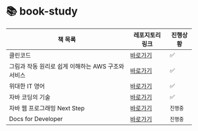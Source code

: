 # 📚 book-study

| 책 목록                                       | 레포지토리 링크                  | 진행상황    
| ------------------------------------------ | ----------------------------- | ----------- |
| 클린코드                                     | [바로가기](https://github.com/star-books-coffee/clean-code) | ✅ |
| 그림과 작동 원리로 쉽게 이해하는 AWS 구조와 서비스 | [바로가기](https://github.com/star-books-coffee/aws-structure-and-services) | ✅ |
| 위대한 IT 영어                                | [바로가기](https://github.com/star-books-coffee/great-IT-english)| ✅ |
| 자바 코딩의 기술                               | [바로가기](https://github.com/star-books-coffee/java-coding-techniques) | ✅ |  
| 자바 웹 프로그래밍 Next Step | [바로가기](https://github.com/yel-m/next-step) | `진행중` |
| Docs for Developer | [바로가기](https://github.com/star-books-coffee/docs-for-developer) | `진행중` |
